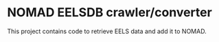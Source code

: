 # NOMAD EELSDB crawler/converter

This project contains code to retrieve EELS data and add it to NOMAD.